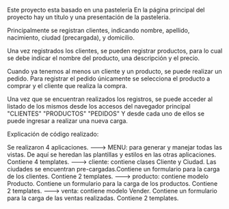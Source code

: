 Este proyecto esta basado en una pastelería
En la página principal del proyecto hay un título y una presentación de la pasteleria.

Principalmente se registran clientes, indicando nombre, apellido, nacimiento, ciudad (precargada), y domicilio.

Una vez registrados los clientes, se pueden registrar productos, para lo cual se debe indicar el nombre del producto, una descripción y el precio.

Cuando ya tenemos al menos un cliente y un producto, se puede realizar un pedido.
Para registrar el pedido únicamente se selecciona el producto a comprar y el cliente que realiza la compra.

Una vez que se encuentran realizados los registros, se puede acceder al listado de los mismos desde los accesos del navegador principal "CLIENTES" "PRODUCTOS" "PEDIDOS"
Y desde cada uno de ellos se puede ingresar a realizar una nueva carga.

Explicación de código realizado:

Se realizaron 4 aplicaciones.
---> MENU: para generar y manejar todas las vistas. De aquí se heredan las plantillas y estilos en las otras aplicaciones. Contiene 4 templates.
---> cliente: contiene clases Cliente y Ciudad. Las ciudades se encuentran pre-cargadas.Contiene un formulario para la carga de los clientes. Contiene 2 templates.
---> producto: contiene modelo Producto. Contiene un formulario para la carga de los productos. Contiene 2 templates.
---> venta: contiene modelo Vender. Contiene un formulario para la carga de las ventas realizadas. Contiene 2 templates.

